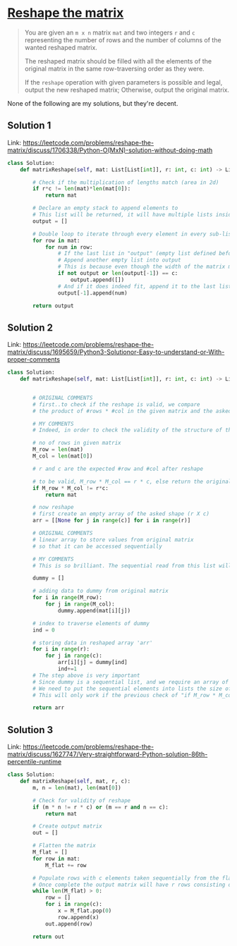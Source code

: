 # [Reshape the matrix](https://leetcode.com/problems/reshape-the-matrix/)

> You are given an `m x n` matrix `mat` and two integers `r` and `c` representing the number of rows and the number of columns of the wanted reshaped matrix.
>
> The reshaped matrix should be filled with all the elements of the original matrix in the same row-traversing order as they were.
>
> If the `reshape` operation with given parameters is possible and legal, output the new reshaped matrix; Otherwise, output the original matrix.

None of the following are my solutions, but they're decent.

## Solution 1

Link: https://leetcode.com/problems/reshape-the-matrix/discuss/1706338/Python-O(MxN)-solution-without-doing-math

```python
class Solution:
    def matrixReshape(self, mat: List[List[int]], r: int, c: int) -> List[List[int]]:

        # Check if the multiplication of lengths match (area in 2d)
        if r*c != len(mat)*len(mat[0]):
            return mat

        # Declare an empty stack to append elements to
        # This list will be returned, it will have multiple lists inside corresponding to each block of the new matrix
        output = []

        # Double loop to iterate through every element in every sub-list in the given list (matrix)
        for row in mat:
            for num in row:
                # If the last list in "output" (empty list defined before) doesn't match the required width
                # Append another empty list into output
                # This is because even though the width of the matrix might not match, this is a valid scenario (otherwise we wouldn't have come this far)
                if not output or len(output[-1]) == c:
                    output.append([])
                # And if it does indeed fit, append it to the last list of output
                output[-1].append(num)

        return output
```

## Solution 2

Link: https://leetcode.com/problems/reshape-the-matrix/discuss/1695659/Python3-Solutionor-Easy-to-understand-or-With-proper-comments

```python
class Solution:
    def matrixReshape(self, mat: List[List[int]], r: int, c: int) -> List[List[int]]:


        # ORIGINAL COMMENTS
        # first..to check if the reshape is valid, we compare
        # the product of #rows * #col in the given matrix and the asked matrix. both products should be equal to be valid

        # MY COMMENTS
        # Indeed, in order to check the validity of the structure of the new matrix, we multiply the rows and columns of the existing matrix, and then compare them to the value we get from multiplying "r" and "c", which are the length and the breadth of the new matrix

        # no of rows in given matrix
        M_row = len(mat)
        M_col = len(mat[0])

        # r and c are the expected #row and #col after reshape

        # to be valid, M_row * M_col == r * c, else return the original matrix
        if M_row * M_col != r*c:
            return mat

        # now reshape
        # first create an empty array of the asked shape (r X c)
        arr = [[None for j in range(c)] for i in range(r)]

        # ORIGINAL COMMENTS
        # linear array to store values from original matrix
        # so that it can be accessed sequentially

        # MY COMMENTS
        # This is so brilliant. The sequential read from this list will speed up the entire process by a sizeable margin

        dummy = []

        # adding data to dummy from original matrix
        for i in range(M_row):
            for j in range(M_col):
                dummy.append(mat[i][j])

        # index to traverse elements of dummy
        ind = 0

        # storing data in reshaped array 'arr'
        for i in range(r):
            for j in range(c):
                arr[i][j] = dummy[ind]
                ind+=1
        # The step above is very important
        # Since dummy is a sequential list, and we require an array of lists (for a 2d matrix)
        # We need to put the sequential elements into lists the size of the width of the new matrix
        # This will only work if the previous check of "if M_row * M_col != r*c" is passed

        return arr
```

## Solution 3

Link: https://leetcode.com/problems/reshape-the-matrix/discuss/1627747/Very-straightforward-Python-solution-86th-percentile-runtime

```python
class Solution:
    def matrixReshape(self, mat, r, c):
        m, n = len(mat), len(mat[0])

        # Check for validity of reshape
        if (m * n != r * c) or (m == r and n == c):
            return mat

        # Create output matrix
        out = []

        # Flatten the matrix
        M_flat = []
        for row in mat:
            M_flat += row

        # Populate rows with c elements taken sequentially from the flattened matrix, then add the row to the output matrix
        # Once complete the output matrix will have r rows consisting of c elements with the same row-traversing order as mat, as was desired
        while len(M_flat) > 0:
            row = []
            for i in range(c):
                x = M_flat.pop(0)
                row.append(x)
            out.append(row)

        return out
```

